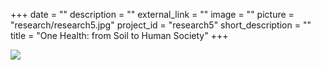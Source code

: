 +++
date = ""
description = ""
external_link = ""
image = ""
picture = "research/research5.jpg"
project_id = "research5"
short_description = ""
title = "One Health: from Soil to Human Society"
+++

![](../../img/research/research5.jpg)
